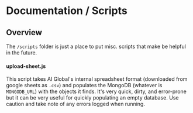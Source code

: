 # Documentation / Scripts

## Overview

The `/scripts` folder is just a place to put misc. scripts that make be helpful in the future.

#### upload-sheet.js

This script takes AI Global's internal spreadsheet format (downloaded from google sheets as `.csv`) and populates the MongoDB (whatever is `MONGODB_URL`) with the objects it finds. It's very quick, dirty, and error-prone but it can be very useful for quickly populating an empty database. Use caution and take note of any errors logged when running.
